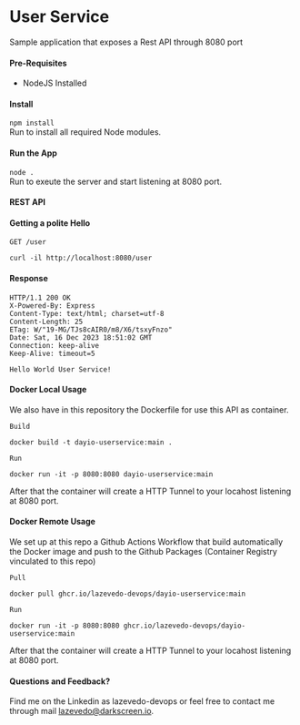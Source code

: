 # User Service

Sample application that exposes a Rest API through 8080 port

#### Pre-Requisites

* NodeJS Installed

#### Install

```npm install```<br>
Run to install all required Node modules.

#### Run the App

```node .```<br> 
Run to exeute the server and start listening at 8080 port.

#### REST API

#### Getting a polite Hello

```GET /user```<br>
```code
curl -il http://localhost:8080/user
```

#### Response

```code
HTTP/1.1 200 OK
X-Powered-By: Express
Content-Type: text/html; charset=utf-8
Content-Length: 25
ETag: W/"19-MG/TJs8cAIR0/m8/X6/tsxyFnzo"
Date: Sat, 16 Dec 2023 18:51:02 GMT
Connection: keep-alive
Keep-Alive: timeout=5

Hello World User Service!
```

#### Docker Local Usage

We also have in this repository the Dockerfile for use this API as container.


```Build```

```code
docker build -t dayio-userservice:main .
```

```Run```

```code
docker run -it -p 8080:8080 dayio-userservice:main
```

After that the container will create a HTTP Tunnel to your locahost listening at 8080 port.

#### Docker Remote Usage

We set up at this repo a Github Actions Workflow that build automatically the Docker image and push to the Github Packages (Container Registry vinculated to this repo)

```Pull```

```code
docker pull ghcr.io/lazevedo-devops/dayio-userservice:main
```

```Run```

```code
docker run -it -p 8080:8080 ghcr.io/lazevedo-devops/dayio-userservice:main
```

After that the container will create a HTTP Tunnel to your locahost listening at 8080 port.

#### Questions and Feedback?

Find me on the Linkedin as lazevedo-devops or feel free to contact me through mail lazevedo@darkscreen.io.